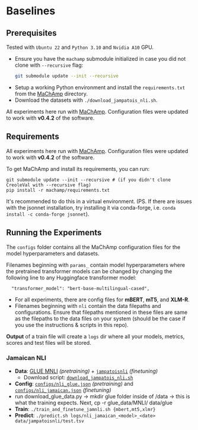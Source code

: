# Baselines

## Prerequisites
Tested with `Ubuntu 22` and `Python 3.10` and `Nvidia A10` GPU.
- Ensure you have the `machamp` submodule initialized in case you did not clone with `--recursive` flag:
  ```bash
  git submodule update --init --recursive
  ```
- Setup a working Python environment and install the `requirements.txt` from the [MaChAmp](..) directory.
- Download the datasets with `./download_jampatois_nli.sh`.

All experiments here run with [MaChAmp](https://github.com/machamp-nlp/machamp.git). Configuration files were updated to work with **v0.4.2** of the software.


## Requirements
All experiments here run with [MaChAmp](https://github.com/machamp-nlp/machamp.git).  Configuration files were updated to work with **v0.4.2** of the software.

To get MaChAmp and install its requirements, you can run:

```
git submodule update --init --recursive # (if you didn't clone CreoleVal with --recursive flag)
pip install -r machamp/requirements.txt
```

It's recommended to do this in a virtual environment.  (PS. If there are issues with the jsonnet installation, try installing it via conda-forge, i.e. `conda install -c conda-forge jsonnet`).


## Running the Experiments
The `configs` folder contains all the MaChAmp configuration files for the model hyperparameters and datasets.

Filenames beginning with `params_` contain model hyperparameters where the pretrained transformer models can be changed by changing the following line to any Huggingface transformer model:
  ```
    "transformer_model": "bert-base-multilingual-cased",
  ```
  - For all experiments, there are config files for **mBERT**, **mT5**, and **XLM-R**.
  - Filenames beginning with `nli` contain the data filepaths and configurations. Ensure that filepaths mentioned in these files are same as the filepaths to the data files on your system (should be the case if you use the instructions & scripts in this repo).

**Output** of a train file will create a `logs` dir where all your models, metrics, scores and test files will be stored.


### Jamaican NLI

- **Data**: [GLUE MNLI](https://github.com/nyu-mll/GLUE-baselines) _(pretraining)_ + [`jampatoisnli`](https://github.com/ruth-ann/jampatoisnli) _(finetuning)_
  - Download script: [`download_jampatois_nli.sh`](download_jampatois_nli.sh)
- **Config**: [`configs/nli_glue.json`](configs/nli_glue.json) _(pretraining)_ and [`configs/nli_jamaican.json`](configs/nli_jamaican.json) _(finetuning)_
- run download_glue_data.py -> mkdir glue folder inside of /data -> this is what the training expects. Next, cp -r glue_data/MNLI/ data/glue
- **Train**: `./train_and_finetune_jamnli.sh {mbert,mt5,xlmr}`
- **Predict**: `./predict.sh logs/nli_jamaican_<model>_<date> data/jampatoisnli/test.tsv`
